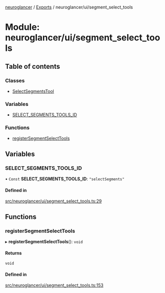 [neuroglancer](../README.md) / [Exports](../modules.md) / neuroglancer/ui/segment\_select\_tools

# Module: neuroglancer/ui/segment\_select\_tools

## Table of contents

### Classes

- [SelectSegmentsTool](../classes/neuroglancer_ui_segment_select_tools.SelectSegmentsTool.md)

### Variables

- [SELECT\_SEGMENTS\_TOOLS\_ID](neuroglancer_ui_segment_select_tools.md#select_segments_tools_id)

### Functions

- [registerSegmentSelectTools](neuroglancer_ui_segment_select_tools.md#registersegmentselecttools)

## Variables

### SELECT\_SEGMENTS\_TOOLS\_ID

• `Const` **SELECT\_SEGMENTS\_TOOLS\_ID**: ``"selectSegments"``

#### Defined in

[src/neuroglancer/ui/segment_select_tools.ts:29](https://github.com/ActiveBrainAtlas2/neuroglancer/blob/034b457d/src/neuroglancer/ui/segment_select_tools.ts#L29)

## Functions

### registerSegmentSelectTools

▸ **registerSegmentSelectTools**(): `void`

#### Returns

`void`

#### Defined in

[src/neuroglancer/ui/segment_select_tools.ts:153](https://github.com/ActiveBrainAtlas2/neuroglancer/blob/034b457d/src/neuroglancer/ui/segment_select_tools.ts#L153)

